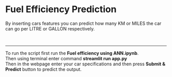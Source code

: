 # Fuel Efficiency Prediction
By inserting cars features you can predict how many KM or MILES the car can go per LITRE or GALLON respectively.

<br><hr>

To run the script first run the <strong>Fuel efficiency using ANN.ipynb</strong>.<br>
Then using terminal enter command <strong>streamlit run app.py</strong><br>
Then in the webpage enter your car specifications and then press <strong>Submit & Predict</strong> button to predict the output.
